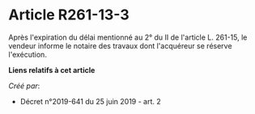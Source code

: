 # Article R261-13-3

Après l'expiration du délai mentionné au 2° du II de l'article L. 261-15, le vendeur informe le notaire des travaux dont
l'acquéreur se réserve l'exécution.

**Liens relatifs à cet article**

_Créé par_:

  - Décret n°2019-641 du 25 juin 2019 - art. 2
